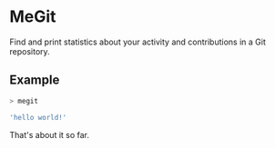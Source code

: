 # MeGit

Find and print statistics about your activity and contributions in a Git repository.

## Example

```bash
> megit

'hello world!'
```

That's about it so far.